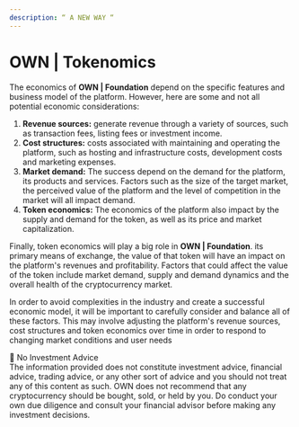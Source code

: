 ```yaml
---
description: “ A NEW WAY “
---
```


# OWN | Tokenomics

The economics of **OWN | Foundation** depend on the specific features and business model of the platform. However, here are some and not all potential economic considerations:

1. **Revenue sources:** generate revenue through a variety of sources, such as transaction fees, listing fees or investment income.
2. **Cost structures:** costs associated with maintaining and operating the platform, such as hosting and infrastructure costs, development costs and marketing expenses.
3. **Market demand:** The success depend on the demand for the platform, its products and services. Factors such as the size of the target market, the perceived value of the platform and the level of competition in the market will all impact demand.
4. **Token economics:** The economics of the platform also impact by the supply and demand for the token, as well as its price and market capitalization.

Finally, token economics will play a big role in **OWN | Foundation**. its primary means of exchange, the value of that token will have an impact on the platform's revenues and profitability. Factors that could affect the value of the token include market demand, supply and demand dynamics and the overall health of the cryptocurrency market.

In order to avoid complexities in the industry and create a successful economic model, it will be important to carefully consider and balance all of these factors. This may involve adjusting the platform's revenue sources, cost structures and token economics over time in order to respond to changing market conditions and user needs

📝 No Investment Advice\
The information provided does not constitute investment advice, financial advice, trading advice, or any other sort of advice and you should not treat any of this content as such. OWN does not recommend that any cryptocurrency should be bought, sold, or held by you. Do conduct your own due diligence and consult your financial advisor before making any investment decisions.

